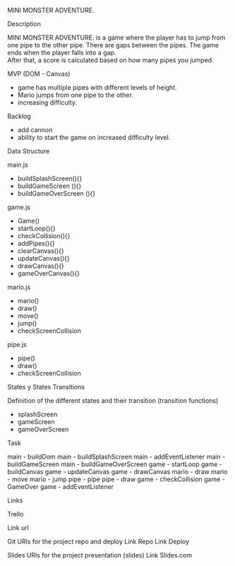 MINI MONSTER ADVENTURE.

Description

MINI MONSTER ADVENTURE. is a game where the player has to jump from one pipe to the other pipe. 
There are gaps between the pipes.
The game ends when the player falls into a gap.  
After that, a score is calculated based on how many pipes you jumped.


MVP (DOM - Canvas)

- game has multiple pipes with different levels of height.
- Mario jumps from one pipe to the other. 
- increasing difficulty.


Backlog

- add cannon 
- ability to start the game on increased difficulty level.


Data Structure

main.js

- buildSplashScreen(){}
- buildGameScreen (){}
- buildGameOverScreen (){}

game.js

- Game()
- startLoop(){}
- checkCollision(){}
- addPipes(){}
- clearCanvas(){}
- updateCanvas(){}
- drawCanvas(){}
- gameOverCanvas(){}

mario.js

- mario()
- draw()
- move()
- jump()
- checkScreenCollision

pipe.js

- pipe()
- draw()
- checkScreenCollision

States y States Transitions

Definition of the different states and their transition (transition functions)

- splashScreen
- gameScreen
- gameOverScreen

Task

main - buildDom
main - buildSplashScreen
main - addEventListener
main - buildGameScreen
main - buildGameOverScreen
game - startLoop
game - buildCanvas
game - updateCanvas
game - drawCanvas
mario - draw
mario - move
mario - jump
pipe - pipe
pipe - draw
game - checkCollision
game - GameOver
game - addEventListener

Links

Trello

Link url

Git
URls for the project repo and deploy Link Repo Link Deploy

Slides
URls for the project presentation (slides) Link Slides.com